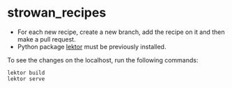 # strowan_recipes

* For each new recipe, create a new branch, add the recipe on it and then make a pull request. 
* Python package [lektor](https://pypi.org/project/Lektor/) must be previously installed.

To see the changes on the localhost, run the following commands:
```
lektor build
lektor serve
```
